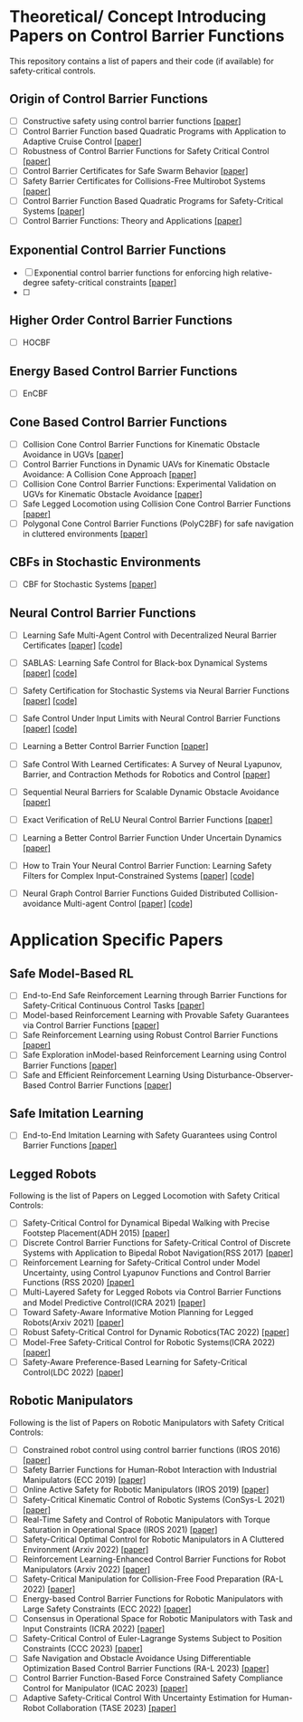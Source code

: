 # Theoretical/ Concept Introducing Papers on Control Barrier Functions

This repository contains a list of papers and their code (if available) for safety-critical controls.

## Origin of Control Barrier Functions

- [ ] Constructive safety using control barrier functions [[paper]](https://www.sciencedirect.com/science/article/pii/S1474667016355690)
- [ ] Control Barrier Function based Quadratic Programs with Application to Adaptive Cruise Control [[paper]](https://ieeexplore.ieee.org/stamp/stamp.jsp?arnumber=7040372)
- [ ] Robustness of Control Barrier Functions for Safety Critical Control [[paper]](https://arxiv.org/pdf/1612.01554.pdf)
- [ ] Control Barrier Certificates for Safe Swarm Behavior [[paper]](https://repository.gatech.edu/server/api/core/bitstreams/c20b1183-d22a-45cb-9abc-d9683945cca7/content)
- [ ] Safety Barrier Certificates for Collisions-Free Multirobot Systems [[paper]](https://ieeexplore.ieee.org/stamp/stamp.jsp?arnumber=7857061)
- [ ] Control Barrier Function Based Quadratic Programs for Safety-Critical Systems [[paper]](http://ames.caltech.edu/ames2017cbf.pdf)
- [ ] Control Barrier Functions: Theory and Applications [[paper]](https://coogan.ece.gatech.edu/papers/pdf/amesecc19.pdf)

## Exponential Control Barrier Functions

- [ ] Exponential control barrier functions for enforcing high relative-degree safety-critical constraints [[paper]](https://hybrid-robotics.berkeley.edu/publications/ACC2016_Exponential_CBF.pdf)
- [ ] 

## Higher Order Control Barrier Functions

- [ ] HOCBF


## Energy Based Control Barrier Functions

- [ ] EnCBF

## Cone Based Control Barrier Functions

- [ ] Collision Cone Control Barrier Functions for Kinematic Obstacle Avoidance in UGVs [[paper]](https://arxiv.org/pdf/2209.11524.pdf)
- [ ] Control Barrier Functions in Dynamic UAVs for Kinematic Obstacle Avoidance: A Collision Cone Approach [[paper]](https://arxiv.org/pdf/2303.15871.pdf)
- [ ] Collision Cone Control Barrier Functions: Experimental Validation on UGVs for Kinematic Obstacle Avoidance [[paper]](https://arxiv.org/pdf/2310.10839.pdf)
- [ ] Safe Legged Locomotion using Collision Cone Control Barrier Functions [[paper]](https://arxiv.org/pdf/2309.01898.pdf)
- [ ] Polygonal Cone Control Barrier Functions (PolyC2BF) for safe navigation in cluttered environments [[paper]](https://arxiv.org/pdf/2311.08787.pdf)

## CBFs in Stochastic Environments
- [ ] CBF for Stochastic Systems [[paper]](https://arxiv.org/abs/2003.03498.pdf)

## Neural Control Barrier Functions

- [ ] Learning Safe Multi-Agent Control with Decentralized Neural Barrier Certificates [[paper]](https://arxiv.org/abs/2101.05436) [[code]](https://github.com/MIT-REALM/macbf)
- [ ] SABLAS: Learning Safe Control for Black-box Dynamical Systems [[paper]](https://arxiv.org/pdf/2201.01918.pdf) [[code]](https://github.com/MIT-REALM/sablas)
- [ ] Safety Certification for Stochastic Systems via Neural Barrier Functions [[paper]](https://arxiv.org/pdf/2206.01463.pdf) [[code]](https://github.com/DAI-Lab-HERALD/neural-barrier-functions)
- [ ] Safe Control Under Input Limits with Neural Control Barrier Functions [[paper]](https://arxiv.org/abs/2211.11056) [[code]](https://github.com/sliu2019/input_limit_cbf)
- [ ] Learning a Better Control Barrier Function [[paper]](https://ieeexplore.ieee.org/stamp/stamp.jsp?arnumber=9993334)
- [ ] Safe Control With Learned Certificates: A Survey of Neural Lyapunov, Barrier, and Contraction Methods for Robotics and Control [[paper]](https://ieeexplore.ieee.org/stamp/stamp.jsp?arnumber=10015199)
- [ ] Sequential Neural Barriers for Scalable Dynamic Obstacle Avoidance [[paper]](https://arxiv.org/pdf/2307.03015.pdf)
- [ ] Exact Verification of ReLU Neural Control Barrier Functions [[paper]](https://arxiv.org/abs/2310.09360)
- [ ] Learning a Better Control Barrier Function Under Uncertain Dynamics [[paper]](https://arxiv.org/pdf/2310.04795.pdf)
- [ ] How to Train Your Neural Control Barrier Function: Learning Safety Filters for Complex Input-Constrained Systems [[paper]](https://arxiv.org/pdf/2310.15478.pdf) [[code]](https://github.com/MIT-REALM/pncbf)
- [ ] Neural Graph Control Barrier Functions Guided Distributed Collision-avoidance Multi-agent Control [[paper]](https://arxiv.org/pdf/2311.13014.pdf) [[code]](https://github.com/MIT-REALM/gcbf-pytorch)


# Application Specific Papers

## Safe Model-Based RL
- [ ] End-to-End Safe Reinforcement Learning through Barrier Functions for Safety-Critical Continuous Control Tasks [[paper]](https://public.websites.umich.edu/~orosz/articles/AAAI_2019_Richard_Richard_Joel.pdf)
- [ ] Model-based Reinforcement Learning with Provable Safety Guarantees via Control Barrier Functions [[paper]](https://ieeexplore.ieee.org/stamp/stamp.jsp?tp=&arnumber=9561253)
- [ ] Safe Reinforcement Learning using Robust Control Barrier Functions [[paper]](https://arxiv.org/pdf/2110.05415.pdf)
- [ ] Safe Exploration inModel-based Reinforcement Learning using Control Barrier Functions [[paper]](https://arxiv.org/pdf/2104.08171.pdf)
- [ ] Safe and Efficient Reinforcement Learning Using Disturbance-Observer-Based Control Barrier Functions [[paper]](https://arxiv.org/pdf/2211.17250.pdf)

## Safe Imitation Learning
- [ ] End-to-End Imitation Learning with Safety Guarantees using Control Barrier Functions [[paper]](https://arxiv.org/abs/2212.11365)


## Legged Robots
Following is the list of Papers on Legged Locomotion with Safety Critical Controls:

- [ ] Safety-Critical Control for Dynamical Bipedal Walking with Precise Footstep Placement(ADH 2015) [[paper]](https://hybrid-robotics.berkeley.edu/publications/ADHS2015_FootstepCBF.pdf)
- [ ] Discrete Control Barrier Functions for Safety-Critical Control of Discrete Systems with Application to Bipedal Robot Navigation(RSS 2017) [[paper]](https://hybrid-robotics.berkeley.edu/publications/RSS2017_Discrete_CBF.pdf)
- [ ] Reinforcement Learning for Safety-Critical Control under Model Uncertainty, using Control Lyapunov Functions and Control Barrier Functions (RSS 2020) [[paper]](https://arxiv.org/abs/2004.07584)
- [ ] Multi-Layered Safety for Legged Robots via Control Barrier Functions and Model Predictive Control(ICRA 2021) [[paper]](https://ieeexplore.ieee.org/document/9561510)
- [ ] Toward Safety-Aware Informative Motion Planning for Legged Robots(Arxiv 2021) [[paper]](https://arxiv.org/abs/2103.14252)
- [ ] Robust Safety-Critical Control for Dynamic Robotics(TAC 2022) [[paper]](https://arxiv.org/abs/2005.07284)
- [ ] Model-Free Safety-Critical Control for Robotic Systems(ICRA 2022) [[paper]](https://arxiv.org/abs/2109.09047)
- [ ] Safety-Aware Preference-Based Learning for Safety-Critical Control(LDC 2022) [[paper]](https://proceedings.mlr.press/v168/cosner22a/cosner22a.pdf)

## Robotic Manipulators
Following is the list of Papers on Robotic Manipulators with Safety Critical Controls:

- [ ] Constrained robot control using control barrier functions (IROS 2016) [[paper]](https://ieeexplore.ieee.org/document/7759067)
- [ ] Safety Barrier Functions for Human-Robot Interaction with Industrial Manipulators (ECC 2019) [[paper]](https://ieeexplore.ieee.org/document/8796235)
- [ ] Online Active Safety for Robotic Manipulators (IROS 2019) [[paper]](https://ieeexplore.ieee.org/document/8968231)
- [ ] Safety-Critical Kinematic Control of Robotic Systems (ConSys-L 2021) [[paper]](https://ieeexplore.ieee.org/document/9319250)
- [ ] Real-Time Safety and Control of Robotic Manipulators with Torque Saturation in Operational Space (IROS 2021) [[paper]](https://ieeexplore.ieee.org/document/9636794)
- [ ] Safety-Critical Optimal Control for Robotic Manipulators in A Cluttered Environment (Arxiv 2022) [[paper]](https://arxiv.org/abs/2211.04944)
- [ ] Reinforcement Learning-Enhanced Control Barrier Functions for Robot Manipulators (Arxiv 2022) [[paper]](https://arxiv.org/pdf/2211.11391.pdf)
- [ ] Safety-Critical Manipulation for Collision-Free Food Preparation (RA-L 2022) [[paper]](https://ieeexplore.ieee.org/abstract/document/9834089)
- [ ] Energy-based Control Barrier Functions for Robotic Manipulators with Large Safety Constraints (ECC 2022) [[paper]](https://ieeexplore.ieee.org/abstract/document/9838184)
- [ ] Consensus in Operational Space for Robotic Manipulators with Task and Input Constraints (ICRA 2022) [[paper]](https://ieeexplore.ieee.org/document/9811846)
- [ ] Safety-Critical Control of Euler-Lagrange Systems Subject to Position Constraints (CCC 2023) [[paper]](https://ieeexplore.ieee.org/abstract/document/10240875)
- [ ] Safe Navigation and Obstacle Avoidance Using Differentiable Optimization Based Control Barrier Functions (RA-L 2023) [[paper]](https://ieeexplore.ieee.org/abstract/document/10184036)
- [ ] Control Barrier Function-Based Force Constrained Safety Compliance Control for Manipulator (ICAC 2023) [[paper]](https://ieeexplore.ieee.org/abstract/document/10275266)
- [ ] Adaptive Safety-Critical Control With Uncertainty Estimation for Human-Robot Collaboration (TASE 2023) [[paper]](https://ieeexplore.ieee.org/abstract/document/10281398)
